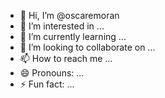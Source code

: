 - 👋 Hi, I’m @oscaremoran
- 👀 I’m interested in ...
- 🌱 I’m currently learning ...
- 💞️ I’m looking to collaborate on ...
- 📫 How to reach me ...
- 😄 Pronouns: ...
- ⚡ Fun fact: ...

<!---
oscaremoran/oscaremoran is a ✨ special ✨ repository because its `README.md` (this file) appears on your GitHub profile.
You can click the Preview link to take a look at your changes.
--->
